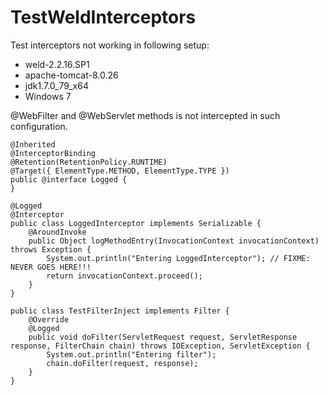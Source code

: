 # TestWeldInterceptors

Test interceptors not working in following setup:

  * weld-2.2.16.SP1
  * apache-tomcat-8.0.26
  * jdk1.7.0_79_x64
  * Windows 7

@WebFilter and @WebServlet methods is not intercepted in such configuration. 

```
@Inherited
@InterceptorBinding
@Retention(RetentionPolicy.RUNTIME)
@Target({ ElementType.METHOD, ElementType.TYPE })
public @interface Logged {
}

@Logged
@Interceptor
public class LoggedInterceptor implements Serializable {
    @AroundInvoke
    public Object logMethodEntry(InvocationContext invocationContext) throws Exception {
        System.out.println("Entering LoggedInterceptor"); // FIXME: NEVER GOES HERE!!!
        return invocationContext.proceed();
    }
}

public class TestFilterInject implements Filter {
	@Override
	@Logged
	public void doFilter(ServletRequest request, ServletResponse response, FilterChain chain) throws IOException, ServletException {
		System.out.println("Entering filter");
		chain.doFilter(request, response);
	}
}
```
